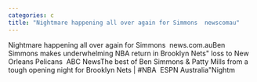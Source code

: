 ```yaml
---
categories: c
title: "Nightmare happening all over again for Simmons  newscomau"
---
```

Nightmare happening all over again for Simmons&nbsp;&nbsp;news.com.auBen Simmons makes underwhelming NBA return in Brooklyn Nets" loss to New Orleans Pelicans&nbsp;&nbsp;ABC NewsThe best of Ben Simmons & Patty Mills from a tough opening night for Brooklyn Nets | #NBA&nbsp;&nbsp;ESPN Australia"Nightm